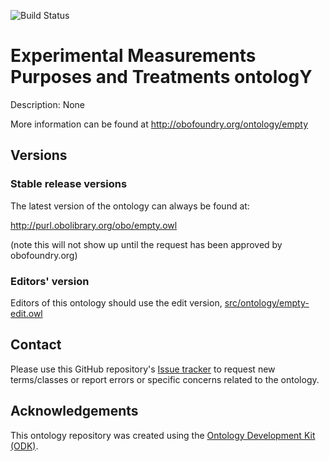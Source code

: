 
![Build Status](https://github.com/Waltham-Data-Science/empty-ontology/actions/workflows/qc.yml/badge.svg)
# Experimental Measurements Purposes and Treatments ontologY

Description: None

More information can be found at http://obofoundry.org/ontology/empty

## Versions

### Stable release versions

The latest version of the ontology can always be found at:

http://purl.obolibrary.org/obo/empty.owl

(note this will not show up until the request has been approved by obofoundry.org)

### Editors' version

Editors of this ontology should use the edit version, [src/ontology/empty-edit.owl](src/ontology/empty-edit.owl)

## Contact

Please use this GitHub repository's [Issue tracker](https://github.com/andreagaede/empty-ontology/issues) to request new terms/classes or report errors or specific concerns related to the ontology.

## Acknowledgements

This ontology repository was created using the [Ontology Development Kit (ODK)](https://github.com/INCATools/ontology-development-kit).
